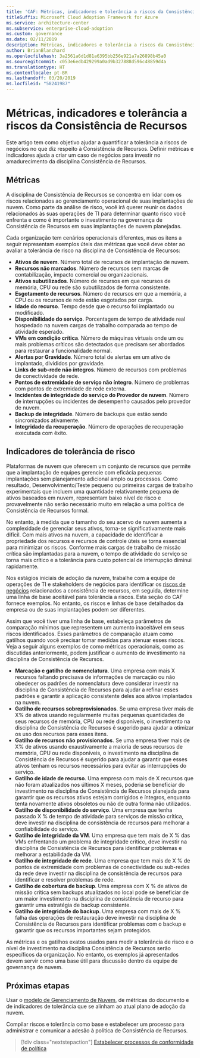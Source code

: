 ```yaml
---
title: 'CAF: Métricas, indicadores e tolerância a riscos da Consistência de Recursos'
titleSuffix: Microsoft Cloud Adoption Framework for Azure
ms.service: architecture-center
ms.subservice: enterprise-cloud-adoption
ms.custom: governance
ms.date: 02/11/2019
description: Métricas, indicadores e tolerância a riscos da Consistência de Recursos
author: BrianBlanchard
ms.openlocfilehash: 3a2561a6d1d81a6395bb256e921a7a26898b45a0
ms.sourcegitcommit: c053e6edb429299a0ad9b327888d596c48859d4a
ms.translationtype: HT
ms.contentlocale: pt-BR
ms.lasthandoff: 03/20/2019
ms.locfileid: "58241987"
---
```

# <a name="resource-consistency-metrics-indicators-and-risk-tolerance"></a>Métricas, indicadores e tolerância a riscos da Consistência de Recursos

Este artigo tem como objetivo ajudar a quantificar a tolerância a riscos de negócios no que diz respeito à Consistência de Recursos. Definir métricas e indicadores ajuda a criar um caso de negócios para investir no amadurecimento da disciplina Consistência de Recursos.

## <a name="metrics"></a>Métricas

A disciplina de Consistência de Recursos se concentra em lidar com os riscos relacionados ao gerenciamento operacional de suas implantações de nuvem. Como parte da análise de risco, você irá querer reunir os dados relacionados às suas operações de TI para determinar quanto risco você enfrenta e como é importante o investimento na governança de Consistência de Recursos em suas implantações de nuvem planejadas.

Cada organização tem cenários operacionais diferentes, mas os itens a seguir representam exemplos úteis das métricas que você deve obter ao avaliar a tolerância de risco na disciplina de Consistência de Recursos:

- **Ativos de nuvem**. Número total de recursos de implantação de nuvem.
- **Recursos não marcados**. Número de recursos sem marcas de contabilização, impacto comercial ou organizacionais.
- **Ativos subutilizados**. Número de recursos em que recursos de memória, CPU ou rede são subutilizados de forma consistente.
- **Esgotamento de recursos**. Número de recursos em que a memória, a CPU ou os recursos de rede estão esgotados por carga.
- **Idade do recurso**. Tempo desde que o recurso foi implantado ou modificado.
- **Disponibilidade do serviço**. Porcentagem de tempo de atividade real hospedado na nuvem cargas de trabalho comparada ao tempo de atividade esperado.
- **VMs em condição crítica**. Número de máquinas virtuais onde um ou mais problemas críticos são detectados que precisam ser abordados para restaurar a funcionalidade normal.
- **Alertas por Gravidade**. Número total de alertas em um ativo de implantado, divididos por gravidade.
- **Links de sub-rede não íntegros**. Número de recursos com problemas de conectividade de rede.
- **Pontos de extremidade de serviço não íntegro**. Número de problemas com pontos de extremidade de rede externa.
- **Incidentes de integridade do serviço do Provedor de nuvem**. Número de interrupções ou incidentes de desempenho causados pelo provedor de nuvem.
- **Backup de integridade**. Número de backups que estão sendo sincronizados ativamente.
- **Integridade da recuperação**. Número de operações de recuperação executada com êxito.

## <a name="risk-tolerance-indicators"></a>Indicadores de tolerância de risco

Plataformas de nuvem que oferecem um conjunto de recursos que permite que a implantação de equipes gerencie com eficácia pequenas implantações sem planejamento adicional amplo ou processos. Como resultado, Desenvolvimento/Teste pequeno ou primeiras cargas de trabalho experimentais que incluem uma quantidade relativamente pequena de ativos baseados em nuvem, representam baixo nível de risco e provavelmente não serão necessário muito em relação a uma política de Consistência de Recursos formal.

No entanto, à medida que o tamanho do seu acervo de nuvem aumenta a complexidade de gerenciar seus ativos, torna-se significativamente mais difícil. Com mais ativos na nuvem, a capacidade de identificar a propriedade dos recursos e recursos de controle úteis se torna essencial para minimizar os riscos. Conforme mais cargas de trabalho de missão crítica são implantadas para a nuvem, o tempo de atividade do serviço se torna mais crítico e a tolerância para custo potencial de interrupção diminui rapidamente.

Nos estágios iniciais de adoção da nuvem, trabalhe com a equipe de operações de TI e stakeholders de negócios para identificar os [riscos de negócios](business-risks.md) relacionados a consistência de recursos, em seguida, determine uma linha de base aceitável para tolerância a riscos. Esta seção do CAF fornece exemplos. No entanto, os riscos e linhas de base detalhados da empresa ou de suas implantações podem ser diferentes.

Assim que você tiver uma linha de base, estabeleça parâmetros de comparação mínimos que representem um aumento inaceitável em seus riscos identificados. Esses parâmetros de comparação atuam como gatilhos quando você precisar tomar medidas para atenuar esses riscos. Veja a seguir alguns exemplos de como métricas operacionais, como as discutidas anteriormente, podem justificar o aumento de investimento na disciplina de Consistência de Recursos.

- **Marcação e gatilho de nomenclatura**. Uma empresa com mais X recursos faltando precisava de informações de marcação ou não obedecer os padrões de nomenclatura deve considerar investir na disciplina de Consistência de Recursos para ajudar a refinar esses padrões e garantir a aplicação consistente deles aos ativos implantados na nuvem.
- **Gatilho de recursos sobreprovisionados**. Se uma empresa tiver mais de X% de ativos usando regularmente muitas pequenas quantidades de seus recursos de memória, CPU ou rede disponíveis, o investimento na disciplina de Consistência de Recursos é sugerido para ajudar a otimizar os uso dos recursos para esses itens.
- **Gatilho de recursos não provisionados**. Se uma empresa tiver mais de X% de ativos usando exaustivamente a maioria de seus recursos de memória, CPU ou rede disponíveis, o investimento na disciplina de Consistência de Recursos é sugerido para ajudar a garantir que esses ativos tenham os recursos necessários para evitar as interrupções do serviço.
- **Gatilho de idade de recurso**. Uma empresa com mais de X recursos que não foram atualizados nos últimos X meses, poderia se beneficiar do investimento na disciplina de Consistência de Recursos planejada para garantir que os recursos ativos estejam corrigidos e íntegros, enquanto tenta novamente ativos obsoletos ou não de outra forma não utilizados.  
- **Gatilho de disponibilidade do serviço**. Uma empresa que tenha passado X % de tempo de atividade para serviços de missão crítica, deve investir na disciplina de consistência de recursos para melhorar a confiabilidade do serviço.
- **Gatilho de integridade da VM**. Uma empresa que tem mais de X % das VMs enfrentando um problema de integridade crítico, deve investir na disciplina de Consistência de Recursos para identificar problemas e melhorar a estabilidade da VM.
- **Gatilho de integridade de rede**. Uma empresa que tem mais de X % de pontos de extremidade com problemas de conectividade ou sub-redes da rede deve investir na disciplina de consistência de recursos para identificar e resolver problemas de rede.
- **Gatilho de cobertura de backup**. Uma empresa com X % de ativos de missão crítica sem backups atualizados no local pode se beneficiar de um maior investimento na disciplina de consistência de recurso para garantir uma estratégia de backup consistente.
- **Gatilho de integridade do backup**. Uma empresa com mais de X % falha das operações de restauração deve investir na disciplina de Consistência de Recursos para identificar problemas com o backup e garantir que os recursos importantes sejam protegidos.

As métricas e os gatilhos exatos usados para medir a tolerância de risco e o nível de investimento na disciplina Consistência de Recursos serão específicos da organização. No entanto, os exemplos já apresentados devem servir como uma base útil para discussão dentro da equipe de governança de nuvem.  

## <a name="next-steps"></a>Próximas etapas

Usar o [modelo de Gerenciamento de Nuvem](./template.md), de métricas do documento e de indicadores de tolerância que se alinham ao atual plano de adoção da nuvem.

Compilar riscos e tolerância como base e estabelecer um processo para administrar e comunicar a adesão à política de Consistência de Recursos.

> [!div class="nextstepaction"]
> [Estabelecer processos de conformidade de política](compliance-processes.md)
